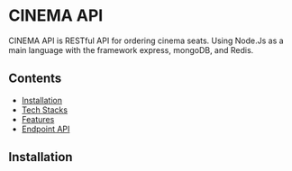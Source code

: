 # CINEMA API
CINEMA API is RESTful API for ordering cinema seats. Using Node.Js as a main language with the framework express, mongoDB, and Redis.

## Contents
- [Installation](#installation)
- [Tech Stacks](#tech-stacks)
- [Features](#features)
- [Endpoint API](#endpoint-api)

## Installation
  
